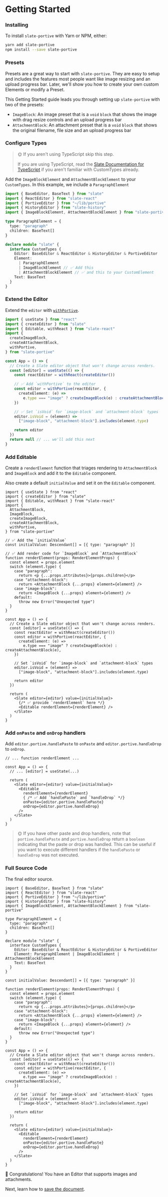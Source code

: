 # Getting Started

### Installing

To install `slate-portive` with Yarn or NPM, either:

```bash
yarn add slate-portive
npm install --save slate-portive
```

### Presets

Presets are a great way to start with `slate-portive`. They are easy to setup and includes the features most people want like image resizing and an upload progress bar. Later, we'll show you how to create your own custom Elements or modify a Preset.

This Getting Started guide leads you through setting up `slate-portive` with two of the presets:

- `ImageBlock`: An image preset that is a `void` `block` that shows the image with drag resize controls and an upload progress bar
- `AttachmentBlock`: An attachment preset that is a `void` `block` that shows the original filename, file size and an upload progress bar

### Configure Types

> 🌞 If you aren't using TypeScript skip this step.
>
> If you are using TypeScript, read the [Slate Documentation for TypeScript](https://docs.slatejs.org/concepts/12-typescript) if you aren't familiar with CustomTypes already.

Add the `ImageBlockElement` and `AttachmentBlockElement` to your `CustomTypes`. In this example, we include a `ParagraphElement`

```ts
import { BaseEditor, BaseText } from "slate"
import { ReactEditor } from "slate-react"
import { PortiveEditor } from "~/lib/portive"
import { HistoryEditor } from "slate-history"
import { ImageBlockElement, AttachmentBlockElement } from "slate-portive"

type ParagraphElement = {
  type: "paragraph"
  children: BaseText[]
}

declare module "slate" {
  interface CustomTypes {
    Editor: BaseEditor & ReactEditor & HistoryEditor & PortiveEditor
    Element:
      | ParagraphElement
      | ImageBlockElement // ✅ Add this
      | AttachmentBlockElement // ✅ and this to your CustomElement
    Text: BaseText
  }
}
```

### Extend the Editor

Extend the `editor` with [`withPortive`](../reference/with-portive.md).

```ts
import { useState } from "react"
import { createEditor } from "slate"
import { Editable, withReact } from "slate-react"
import {
  createImageBlock,
  createAttachmentBlock,
  withPortive,
} from "slate-portive"

const App = () => {
  // Create a Slate editor object that won't change across renders.
  const [editor] = useState(() => {
    const reactEditor = withReact(createEditor())

    // ✅ Add `withPortive` to the editor
    const editor = withPortive(reactEditor, {
      createElement: (e) =>
        e.type === "image" ? createImageBlock(e) : createAttachmentBlock(e),
    })

    // ✅ Set `isVoid` for `image-block` and `attachment-block` types
    editor.isVoid = (element) =>
      ["image-block", "attachment-block"].includes(element.type)

    return editor
  })
  return null // ... we'll add this next
}
```

### Add Editable

Create a `renderElement` function that triages rendering to `AttachmentBlock` and `ImageBlock` and add it to the `Editable` component.

Also create a default `initialValue` and set it on the `Editable` component.

```tsx
import { useState } from "react"
import { createEditor } from "slate"
import { Editable, withReact } from "slate-react"
import {
  AttachmentBlock,
  ImageBlock,
  createImageBlock,
  createAttachmentBlock,
  withPortive,
} from "slate-portive"

// ✅ Add the `initialValue`
const initialValue: Descendant[] = [{ type: "paragraph" }]

// ✅ Add render code for `ImageBlock` and `AttachmentBlock`
function renderElement(props: RenderElementProps) {
  const element = props.element
  switch (element.type) {
    case "paragraph":
      return <p {...props.attributes}>{props.children}</p>
    case "attachment-block":
      return <AttachmentBlock {...props} element={element} />
    case "image-block":
      return <ImageBlock {...props} element={element} />
    default:
      throw new Error("Unexpected type")
  }
}

const App = () => {
  // Create a Slate editor object that won't change across renders.
  const [editor] = useState(() => {
    const reactEditor = withReact(createEditor())
    const editor = withPortive(reactEditor, {
      createElement: (e) =>
        e.type === "image" ? createImageBlock(e) : createAttachmentBlock(e),
    })

    // Set `isVoid` for `image-block` and `attachment-block` types
    editor.isVoid = (element) =>
      ["image-block", "attachment-block"].includes(element.type)

    return editor
  })

  return (
    <Slate editor={editor} value={initialValue}>
      {/* ✅ provide `renderElement` here */}
      <Editable renderElement={renderElement} />
    </Slate>
  )
}
```

### Add `onPaste` and `onDrop` handlers

Add `editor.portive.handlePaste` to `onPaste` and `editor.portive.handleDrop` to `onDrop`.

```tsx
// ... function renderElement ...

const App = () => {
  // ... [editor] = useState(...)

  return (
    <Slate editor={editor} value={initialValue}>
      <Editable
        renderElement={renderElement}
        { /* ✅ Add `handlePaste` and `handleDrop` */}
        onPaste={editor.portive.handlePaste}
        onDrop={editor.portive.handleDrop}
      />
    </Slate>
  )
}
```

> 🌞 If you have other paste and drop handlers, note that `portive.handlePaste` and `portive.handleDrop` return a `boolean` indicating that the paste or drop was handled. This can be useful if you want to execute different handlers if the `handlePaste` or `handleDrop` was not executed.

### Full Source Code

The final editor source.

```tsx
import { BaseEditor, BaseText } from "slate"
import { ReactEditor } from "slate-react"
import { PortiveEditor } from "~/lib/portive"
import { HistoryEditor } from "slate-history"
import { ImageBlockElement, AttachmentBlockElement } from "slate-portive"

type ParagraphElement = {
  type: "paragraph"
  children: BaseText[]
}

declare module "slate" {
  interface CustomTypes {
    Editor: BaseEditor & ReactEditor & HistoryEditor & PortiveEditor
    Element: ParagraphElement | ImageBlockElement | AttachmentBlockElement
    Text: BaseText
  }
}

const initialValue: Descendant[] = [{ type: "paragraph" }]

function renderElement(props: RenderElementProps) {
  const element = props.element
  switch (element.type) {
    case "paragraph":
      return <p {...props.attributes}>{props.children}</p>
    case "attachment-block":
      return <AttachmentBlock {...props} element={element} />
    case "image-block":
      return <ImageBlock {...props} element={element} />
    default:
      throw new Error("Unexpected type")
  }
}

const App = () => {
  // Create a Slate editor object that won't change across renders.
  const [editor] = useState(() => {
    const reactEditor = withReact(createEditor())
    const editor = withPortive(reactEditor, {
      createElement: (e) =>
        e.type === "image" ? createImageBlock(e) : createAttachmentBlock(e),
    })

    // Set `isVoid` for `image-block` and `attachment-block` types
    editor.isVoid = (element) =>
      ["image-block", "attachment-block"].includes(element.type)

    return editor
  })

  return (
    <Slate editor={editor} value={initialValue}>
      <Editable
        renderElement={renderElement}
        onPaste={editor.portive.handlePaste}
        onDrop={editor.portive.handleDrop}
      />
    </Slate>
  )
}
```

🎉 Congratulations! You have an Editor that supports images and attachments.

Next, learn how to [save the document](./02-saving-document.md).
